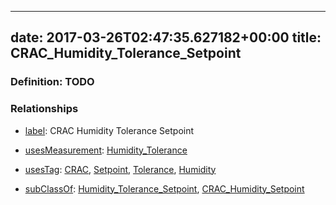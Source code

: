 
---
date: 2017-03-26T02:47:35.627182+00:00
title: CRAC_Humidity_Tolerance_Setpoint
---
### Definition: TODO

### Relationships

* [label](http://www.w3.org/2000/01/rdf-schema#label): CRAC Humidity Tolerance Setpoint

* [usesMeasurement](https://brickschema.org/schema/1.0/BrickFrame#usesMeasurement): [Humidity_Tolerance](https://brickschema.org/schema/1.0/Brick#Humidity_Tolerance)

* [usesTag](https://brickschema.org/schema/1.0/BrickFrame#usesTag): [CRAC](https://brickschema.org/schema/1.0/BrickTag#CRAC), [Setpoint](https://brickschema.org/schema/1.0/BrickTag#Setpoint), [Tolerance](https://brickschema.org/schema/1.0/BrickTag#Tolerance), [Humidity](https://brickschema.org/schema/1.0/BrickTag#Humidity)

* [subClassOf](http://www.w3.org/2000/01/rdf-schema#subClassOf): [Humidity_Tolerance_Setpoint](https://brickschema.org/schema/1.0/Brick#Humidity_Tolerance_Setpoint), [CRAC_Humidity_Setpoint](https://brickschema.org/schema/1.0/Brick#CRAC_Humidity_Setpoint)
